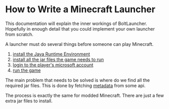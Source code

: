 # How to Write a Minecraft Launcher 

This documentation will explain the inner workings of BoltLauncher. Hopefully in enough detail that you could implement your own launcher from scratch. 

A launcher must do several things before someone can play Minecraft.

1. [install the Java Runtime Environment](installing/java.md)
2. [install all the jar files the game needs to run](installing/README.md)
3. [login to the player's microsoft account](authentication.md)
4. [run the game](launching.md)

The main problem that needs to be solved is where do we find all the required jar files. This is done by fetching [metadata](metadata.md) from some api. 

The process is exactly the same for modded Minecraft. There are just a few extra jar files to install. 
